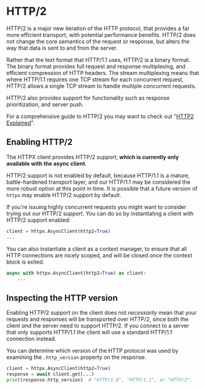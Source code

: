 # HTTP/2

HTTP/2 is a major new iteration of the HTTP protocol, that provides a far more
efficient transport, with potential performance benefits. HTTP/2 does not change
the core semantics of the request or response, but alters the way that data is
sent to and from the server.

Rather that the text format that HTTP/1.1 uses, HTTP/2 is a binary format.
The binary format provides full request and response multiplexing, and efficient
compression of HTTP headers. The stream multiplexing means that where HTTP/1.1
requires one TCP stream for each concurrent request, HTTP/2 allows a single TCP
stream to handle multiple concurrent requests.

HTTP/2 also provides support for functionality such as response prioritization,
and server push.

For a comprehensive guide to HTTP/2 you may want to check out "[HTTP2 Explained](https://http2-explained.haxx.se/content/en/)".

## Enabling HTTP/2

The HTTPX client provides HTTP/2 support, **which is currently only available with the async client**.

HTTP/2 support is not enabled by default, because HTTP/1.1 is a mature,
battle-hardened transport layer, and our HTTP/1.1 may be considered the more robust
option at this point in time. It is possible that a future version of `httpx` may
enable HTTP/2 support by default.

If you're issuing highly concurrent requests you might want to consider
trying out our HTTP/2 support. You can do so by instantiating a client with
HTTP/2 support enabled:

```python
client = httpx.AsyncClient(http2=True)
...
```

You can also instantiate a client as a context manager, to ensure that all
HTTP connections are nicely scoped, and will be closed once the context block
is exited.

```python
async with httpx.AsyncClient(http2=True) as client:
    ...
```

## Inspecting the HTTP version

Enabling HTTP/2 support on the client does not *necessarily* mean that your
requests and responses will be transported over HTTP/2, since both the client
*and* the server need to support HTTP/2. If you connect to a server that only
supports HTTP/1.1 the client will use a standard HTTP/1.1 connection instead.

You can determine which version of the HTTP protocol was used by examining
the `.http_version` property on the response.

```python
client = httpx.AsyncClient(http2=True)
response = await client.get(...)
print(response.http_version)  # "HTTP/1.0", "HTTP/1.1", or "HTTP/2".
```
